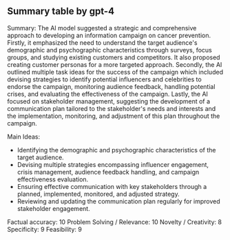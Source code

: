 ## Summary table by gpt-4
Summary: 
The AI model suggested a strategic and comprehensive approach to developing an information campaign on cancer prevention. Firstly, it emphasized the need to understand the target audience's demographic and psychographic characteristics through surveys, focus groups, and studying existing customers and competitors. It also proposed creating customer personas for a more targeted approach. Secondly, the AI outlined multiple task ideas for the success of the campaign which included devising strategies to identify potential influencers and celebrities to endorse the campaign, monitoring audience feedback, handling potential crises, and evaluating the effectiveness of the campaign. Lastly, the AI focused on stakeholder management, suggesting the development of a communication plan tailored to the stakeholder's needs and interests and the implementation, monitoring, and adjustment of this plan throughout the campaign.

Main Ideas: 
- Identifying the demographic and psychographic characteristics of the target audience.
- Devising multiple strategies encompassing influencer engagement, crisis management, audience feedback handling, and campaign effectiveness evaluation.
- Ensuring effective communication with key stakeholders through a planned, implemented, monitored, and adjusted strategy.
- Reviewing and updating the communication plan regularly for improved stakeholder engagement.

Factual accuracy: 10
Problem Solving / Relevance: 10
Novelty / Creativity: 8
Specificity: 9
Feasibility: 9